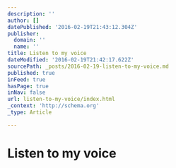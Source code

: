 ```yaml
---
description: ''
author: []
datePublished: '2016-02-19T21:43:12.304Z'
publisher:
  domain: ''
  name: ''
title: Listen to my voice
dateModified: '2016-02-19T21:42:17.622Z'
sourcePath: _posts/2016-02-19-listen-to-my-voice.md
published: true
inFeed: true
hasPage: true
inNav: false
url: listen-to-my-voice/index.html
_context: 'http://schema.org'
_type: Article

---
```

# Listen to my voice